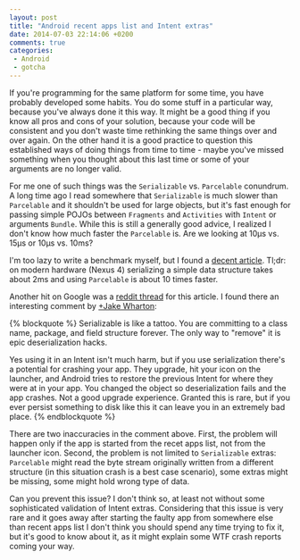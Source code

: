 ```yaml
---
layout: post
title: "Android recent apps list and Intent extras"
date: 2014-07-03 22:14:06 +0200
comments: true
categories: 
 - Android
 - gotcha
---
```

If you're programming for the same platform for some time, you have probably developed some habits. You do some stuff in a particular way, because you've always done it this way. It might be a good thing if you know all pros and cons of your solution, because your code will be consistent and you don't waste time rethinking the same things over and over again. On the other hand it is a good practice to question this established ways of doing things from time to time - maybe you've missed something when you thought about this last time or some of your arguments are no longer valid.

For me one of such things was the `Serializable` vs. `Parcelable` conundrum. A long time ago I read somewhere that `Serializable` is much slower than `Parcelable` and it shouldn't be used for large objects, but it's fast enough for passing simple POJOs between `Fragments` and `Activities` with `Intent` or arguments `Bundle`. While this is still a generally good advice, I realized I don't know how much faster the `Parcelable` is. Are we looking at 10µs vs. 15µs or 10µs vs. 10ms?

I'm too lazy to write a benchmark myself, but I found a [decent article](http://www.developerphil.com/parcelable-vs-serializable/). Tl;dr: on modern hardware (Nexus 4) serializing a simple data structure takes about 2ms and using `Parcelable` is about 10 times faster.

Another hit on Google was a [reddit thread](http://www.reddit.com/r/androiddev/comments/1daiib/parcelable_vs_serializable/) for this article. I found there an interesting comment by [+Jake Wharton](https://plus.google.com/u/1/+JakeWharton):

{% blockquote %}
Serializable is like a tattoo. You are committing to a class name, package, and field structure forever. The only way to "remove" it is epic deserialization hacks.

Yes using it in an Intent isn't much harm, but if you use serialization there's a potential for crashing your app. They upgrade, hit your icon on the launcher, and Android tries to restore the previous Intent for where they were at in your app. You changed the object so deserialization fails and the app crashes. Not a good upgrade experience. Granted this is rare, but if you ever persist something to disk like this it can leave you in an extremely bad place.
{% endblockquote %}

There are two inaccuracies in the comment above. First, the problem will happen only if the app is started from the recet apps list, not from the launcher icon. Second, the problem is not limited to `Serializable` extras: `Parcelable` might read the byte stream originally written from a different structure (in this situation crash is a best case scenario), some extras might be missing, some might hold wrong type of data.

Can you prevent this issue? I don't think so, at least not without some sophisticated validation of Intent extras. Considering that this issue is very rare and it goes away after starting the faulty app from somewhere else than recent apps list I don't think you should spend any time trying to fix it, but it's good to know about it, as it might explain some WTF crash reports coming your way.
